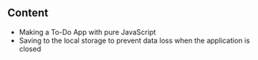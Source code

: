 ## Content
- Making a To-Do App with pure JavaScript
- Saving to the local storage to prevent data loss when the application is closed
